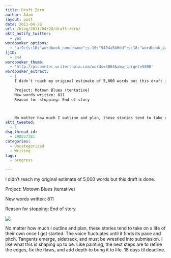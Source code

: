 ```yaml
---
title: Draft Zero
author: Adam
layout: post
date: 2011-04-28
url: /blog/2011/04/28/draft-zero/
aktt_notify_twitter:
  - yes
wordbooker_options:
  - 'a:9:{s:18:"wordbook_noncename";s:10:"9494a5b6dd";s:18:"wordbook_page_post";s:4:"-100";s:18:"wordbook_orandpage";s:1:"2";s:23:"wordbook_default_author";s:1:"1";s:23:"wordbook_extract_length";s:3:"256";s:19:"wordbook_actionlink";s:3:"300";s:26:"wordbooker_publish_default";s:2:"on";s:18:"wordbook_attribute";s:30:"Wrote a new post on their blog";s:29:"wordbooker_status_update_text";s:35:": New blog post :  %title% - %link%";}'
ljID:
  - 344
wordbooker_thumb:
  - 'http://picometer.writertopia.com/words=4064&amp;target=5000'
wordbooker_extract:
  - |
    I didn't reach my original estimate of 5,000 words but this draft is done.

    Project: Motown Blues (tentative)
    New words written: 811
    Reason for stopping: End of story



    No matter how much I outline and plan, these stories tend to take on a lif ...
aktt_tweeted:
  - 1
dsq_thread_id:
  - 290237381
categories:
  - Uncategorized
  - Writing
tags:
  - progress

---
```

I didn&#8217;t reach my original estimate of 5,000 words but this draft is done.

Project: Motown Blues (tentative)

New words written: 811

Reason for stopping: End of story

![](1)

No matter how much I outline and plan, these stories tend to take on a life of their own once I get started. The voice fluctuates until it finds its pace and pitch. Tangents emerge, sidetrack, and must be wrestled into submission. I like what this is shaping up to be. Like painting, the next steps are to refine the edges, fix the flaws, and add depth to bring it to life. 18 days til deadline.

&nbsp;

 [1]: http://picometer.writertopia.com/words=4064&target=5000
